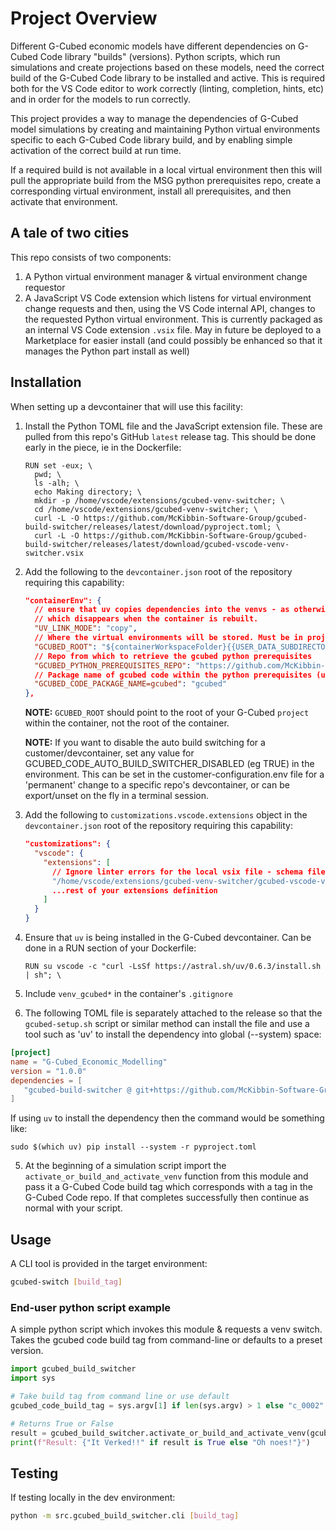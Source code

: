 # Project Overview

Different G-Cubed economic models have different dependencies on G-Cubed Code library "builds" (versions).  Python scripts, which run simulations and create projections based on these models, need the correct build of the G-Cubed Code library to be installed and active. This is required both for the VS Code editor to work correctly (linting, completion, hints, etc) and in order for the models to run correctly.

This project provides a way to manage the dependencies of G-Cubed model simulations by creating and maintaining Python virtual environments specific to each G-Cubed Code library build, and by enabling simple activation of the correct build at run time.

If a required build is not available in a local virtual environment then this will pull the appropriate build from the MSG python prerequisites repo, create a corresponding virtual environment, install all prerequisites, and then activate that environment.

## A tale of two cities

This repo consists of two components:
1. A Python virtual environment manager & virtual environment change requestor
1. A JavaScript VS Code extension which listens for virtual environment change requests and then, using the VS Code internal API, changes to the requested Python virtual environment. This is currently packaged as an internal VS Code extension `.vsix` file. May in future be deployed to a Marketplace for easier install (and could possibly be enhanced so that it manages the Python part install as well)


## Installation
When setting up a devcontainer that will use this facility:
  1. Install the Python TOML file and the JavaScript extension file. These are pulled from this repo's GitHub `latest` release tag. This should be done early in the piece, ie in the Dockerfile:

      ```docker
      RUN set -eux; \
        pwd; \
        ls -alh; \
        echo Making directory; \
        mkdir -p /home/vscode/extensions/gcubed-venv-switcher; \
        cd /home/vscode/extensions/gcubed-venv-switcher; \
        curl -L -O https://github.com/McKibbin-Software-Group/gcubed-build-switcher/releases/latest/download/pyproject.toml; \
        curl -L -O https://github.com/McKibbin-Software-Group/gcubed-build-switcher/releases/latest/download/gcubed-vscode-venv-switcher.vsix
      ```

  2. Add the following to the `devcontainer.json` root of the repository requiring this capability:

      ```json
      "containerEnv": {
        // ensure that uv copies dependencies into the venvs - as otherwise venvs are linked from cache
        // which disappears when the container is rebuilt.
        "UV_LINK_MODE": "copy",
        // Where the virtual environments will be stored. Must be in project root so that vscode can see them
        "GCUBED_ROOT": "${containerWorkspaceFolder}{{USER_DATA_SUBDIRECTORY}}",
        // Repo from which to retrieve the gcubed python prerequisites
        "GCUBED_PYTHON_PREREQUISITES_REPO": "https://github.com/McKibbin-Software-Group/python-gcubed-prerequisites",
        // Package name of gcubed code within the python prerequisites (used to ensure that gcubed code is installed)
        "GCUBED_CODE_PACKAGE_NAME=gcubed": "gcubed"
      },
      ```
      **NOTE:** `GCUBED_ROOT` should point to the root of your G-Cubed `project` within the container, not the root of the container.

      **NOTE:**  If you want to disable the auto build switching for a customer/devcontainer, set any value for GCUBED_CODE_AUTO_BUILD_SWITCHER_DISABLED (eg TRUE) in the environment. This can be set in the customer-configuration.env file for a 'permanent' change to a specific repo's devcontainer, or can be export/unset on the fly in a terminal session.

  3. Add the following to `customizations.vscode.extensions` object in the `devcontainer.json` root of the repository requiring this capability:

      ```json
      "customizations": {
        "vscode": {
          "extensions": [
            // Ignore linter errors for the local vsix file - schema file simply does not include this pattern
            "/home/vscode/extensions/gcubed-venv-switcher/gcubed-vscode-venv-switcher.vsix",
            ...rest of your extensions definition
          ]
        }
      }
      ```

  4. Ensure that `uv` is being installed in the G-Cubed devcontainer.  Can be done in a RUN section of your Dockerfile:
        ```docker
        RUN su vscode -c "curl -LsSf https://astral.sh/uv/0.6.3/install.sh | sh"; \
        ```

  5. Include `venv_gcubed*` in the container's `.gitignore`

  6. The following TOML file is separately attached to the release so that the `gcubed-setup.sh` script or similar method can install the file and use a tool such as 'uv' to install the dependency into global (--system) space:

 ```toml
[project]
name = "G-Cubed_Economic_Modelling"
version = "1.0.0"
dependencies = [
    "gcubed-build-switcher @ git+https://github.com/McKibbin-Software-Group/gcubed-build-switcher@main"
]

```

If using `uv` to install the dependency then the command would be something like:

```
sudo $(which uv) pip install --system -r pyproject.toml
```

  5. At the beginning of a simulation script import the `activate_or_build_and_activate_venv` function from this module and pass it a G-Cubed Code build tag which corresponds with a tag in the G-Cubed Code repo.  If that completes successfully then continue as normal with your script.


## Usage
A CLI tool is provided in the target environment:
```bash
gcubed-switch [build_tag]
```
### End-user python script example
A simple python script which invokes this module & requests a venv switch. Takes the gcubed code build tag from command-line or defaults to a preset version.

```Python
import gcubed_build_switcher
import sys

# Take build tag from command line or use default
gcubed_code_build_tag = sys.argv[1] if len(sys.argv) > 1 else "c_0002"

# Returns True or False
result = gcubed_build_switcher.activate_or_build_and_activate_venv(gcubed_code_build_tag)
print(f"Result: {"It Verked!!" if result is True else "Oh noes!"}")

```



## Testing
If testing locally in the dev environment:
```bash
python -m src.gcubed_build_switcher.cli [build_tag]
```

